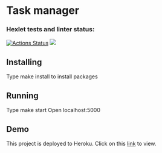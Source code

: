 # Task manager
### Hexlet tests and linter status:
[![Actions Status](https://github.com/Tatyana100500/backend-project-lvl4/workflows/hexlet-check/badge.svg)](https://github.com/Tatyana100500/backend-project-lvl4/actions)
<a href="https://codeclimate.com/github/Tatyana100500/backend-project-lvl3/maintainability"><img src="https://api.codeclimate.com/v1/badges/d2fedefb901b3133661c/maintainability" /></a>

## Installing

Type make install to install packages

## Running

Type make start Open localhost:5000

## Demo

This project is deployed to Heroku. Click on this <a href='http://localhost:5000'>link</a> to view.